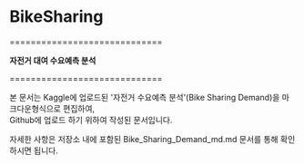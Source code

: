 # BikeSharing
=============================

**자전거 대여 수요예측 분석**

=============================

본 문서는 Kaggle에 업로드된 '자전거 수요예측 분석'(Bike Sharing Demand)을 마크다운형식으로 편집하여,  
Github에 업로드 하기 위하여 작성된 문서입니다.

자세한 사항은 저장소 내에 포함된 Bike_Sharing_Demand_md.md 문서를 통해 확인하시면 됩니다.
